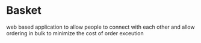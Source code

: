 # Basket
web based application to allow people to connect with each other and allow ordering in bulk to minimize the cost of order exceution 
